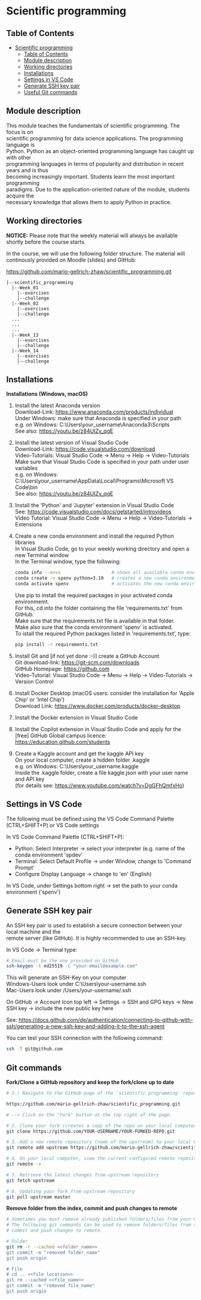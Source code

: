 # Scientific programming

## Table of Contents
- [Scientific programming](#scientific-programming)
  - [Table of Contents](#table-of-contents)
  - [Module description](#module-description)
  - [Working directories](#working-directories)
  - [Installations](#installations)
  - [Settings in VS Code](#settings-in-vs-code)
  - [Generate SSH key pair](#generate-ssh-key-pair)
  - [Useful Git commands](#useful-git-commands)

## Module description

This module teaches the fundamentals of scientific programming. The focus is on  
scientific programming for data science applications. The programming language is  
Python. Python as an object-oriented programming language has caught up with other  
programming languages in terms of popularity and distribution in recent years and is thus  
becoming increasingly important. Students learn the most important programming  
paradigms. Due to the application-oriented nature of the module, students acquire the  
necessary knowledge that allows them to apply Python in practice.

## Working directories

**NOTICE:** Please note that the weekly material will always be available shortly before the course starts.

In the course, we will use the following folder structure. The material will continously provided on
Moodle (slides) and GitHub:   

https://github.com/mario-gellrich-zhaw/scientific_programming.git

```plaintext
|--scientific_programming
  |--Week_01
    |--exercises
    |--challenge
  |--Week_02
    |--exercises
    |--challenge
  ...
  ...
  ...
  |--Week_13
    |--exercises
    |--challenge
  |--Week_14
    |--exercises
    |--challenge
```

## Installations

**Installations (Windows, macOS)**

1. Install the latest Anaconda version  
    Download-Link:  https://www.anaconda.com/products/individual  
    Under Windows: make sure that Anaconda is specified in your path  
    e.g. on Windows: C:\Users\your_username\Anaconda3\Scripts  
    See also: https://youtu.be/z84UIZy_qgE  
	
2. Install the latest version of Visual Studio Code  
    Download-Link: https://code.visualstudio.com/download  
    Video-Tutorials: Visual Studio Code -> Menu -> Help -> Video-Tutorials  
    Make sure that Visual Studio Code is specified in your path under user variables  
    e.g. on Windows: C:\Users\your_username\AppData\Local\Programs\Microsoft VS Code\bin  
    See also: https://youtu.be/z84UIZy_qgE  

3. Install the 'Python' and 'Jupyter' extension in Visual Studio Code  
    See: https://code.visualstudio.com/docs/getstarted/introvideos  
    Video Tutorial: Visual Studio Code -> Menu -> Help -> Video-Tutorials -> Extensions  

4. Create a new conda environment and install the required Python libraries  
    In Visual Studio Code, go to your weekly working directory and open a new Terminal window  
    In the Terminal window, type the following:  

    ```bash
    conda info --envs                   # shows all available conda environments
    conda create -n spenv python=3.10   # creates a new conda environment 'spenv' with Python 3.10
    conda activate spenv                # activates the new conda environment 'spenv'
    ```

    Use pip to install the required packages in your activated conda environmemt.   
    For this, cd into the folder containing the file 'requirements.txt' from GitHub.    
    Make sure that the requirements.txt file is available in that folder.     
    Make also sure that the conda environment 'spenv' is activated.  
    To istall the required Python packages listed in 'requirements.txt', type:    

    ```bash
    pip install -r requirements.txt
    ```

5. Install Git and [if not yet done :-)] create a GitHub Account  
    Git download-link: https://git-scm.com/downloads  
    GitHub Homepage: https://github.com  
    Video-Tutorial: Visual Studio Code -> Menu -> Help -> Video-Tutorials -> Version Control  

6. Install Docker Desktop (macOS users: consider the installation for 'Apple Chip' or 'Intel Chip')  
   Download Link: https://www.docker.com/products/docker-desktop  

7. Install the Docker extension in Visual Studio Code  

8. Install the Copilot extension in Visual Studio Code and apply for the [free] GitHub Global campus licence:  
   https://education.github.com/students

9. Create a Kaggle account and get the kaggle API key  
   On your local computer, create a hidden folder .kaggle  
   e.g. on Windows: C:\Users\your_username\.kaggle  
   Inside the .kaggle folder, create a file kaggle.json with your user name and API key  
   (for details see: https://www.youtube.com/watch?v=DgGFhQmfxHo)  

## Settings in VS Code

The following must be defined using the VS Code Command Palette (CTRL+SHIFT+P) or VS Code settings

In VS Code Command Palette (CTRL+SHIFT+P):    
* Python: Select Interpreter -> select your interpreter (e.g. name of the conda environment 'spdev'
* Terminal: Select Default Profile -> under Window, change to 'Command Prompt'
* Configure Display Language -> change to 'en' (English)

In VS Code, under Settings bottom right -> set the path to your conda environment ('spenv')

## Generate SSH key pair

An SSH key pair is used to establish a secure connection between your local machine and the   
remote server (like GitHub). It is highly recommended to use an SSH-key.

In VS Code -> Terminal type:  

```bash
# Email must be the one provided on GitHub
ssh-keygen -t ed25519 -C "your-email@example.com"
```
This will generate an SSH-Key on your computer   
Windows-Users look under C:\Users\your-username\.ssh  
Mac-Users look under /Users/your-username/.ssh  

On GitHub -> Account Icon top left -> Settings -> SSH and GPG keys -> New SSH key -> include the new public key here

See: https://docs.github.com/de/authentication/connecting-to-github-with-ssh/generating-a-new-ssh-key-and-adding-it-to-the-ssh-agent  

You can test your SSH connection with the following command:  
```bash
ssh -T git@github.com
```

## Git commands

**Fork/Clone a GitHub repository and keep the fork/clone up to date**
```bash
# 1.) Navigate to the GitHub page of the 'scientific programming' repository:

https://github.com/mario-gellrich-zhaw/scientific_programming.git

# --> Click on the "Fork" button at the top right of the page.

# 2. Clone your fork (creates a copy of the repo on your local computer):
git clone https://github.com/YOUR-USERNAME/YOUR-FORKED-REPO.git

# 3. Add a new remote repository (name of the upstream) to your local Git configuration
git remote add upstream https://github.com/mario-gellrich-zhaw/scientific_programming.git

# 4. On your local computer, view the current configured remote repositories
git remote -v

# 5. Retrieve the latest changes from upstream repository
git fetch upstream

# 6. Updating your fork from upstream repository
git pull upstream master
```

**Remove folder from the index, commit and push changes to remote**
```bash
# Sometimes you must remove already published folders/files from your GitHub repository.
# The following git commands can be used to remove folders/files from the index, and 
# commit and push changes to remote.

# Folder
git rm -r --cached <<folder_name>>
git commit -m "removed folder_name"
git push origin

# File
# cd .. <<file location>>
git rm --cached <<file_name>>
git commit -m "removed file_name"
git push origin
```